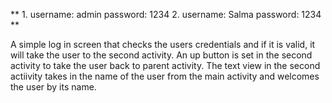 ** 1. username: admin 
password: 1234
 2. username: Salma
password: 1234
**



A simple log in screen that checks the users credentials and if it is valid, it will take the user to the second activity. 
An up button is set in the second activity to take the user back to parent activity. 
The text view in the second actiivity takes in the name of the user from the main activity and welcomes the user by its name. 
